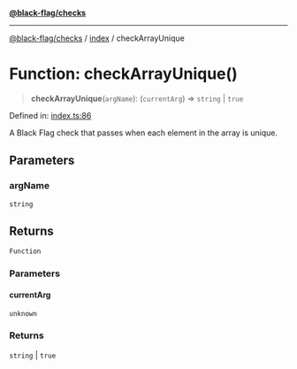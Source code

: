 [**@black-flag/checks**](../../README.md)

***

[@black-flag/checks](../../README.md) / [index](../README.md) / checkArrayUnique

# Function: checkArrayUnique()

> **checkArrayUnique**(`argName`): (`currentArg`) => `string` \| `true`

Defined in: [index.ts:86](https://github.com/Xunnamius/black-flag/blob/359cb940c512f8ac3f63e33c0f88a34c8e1d62ec/packages/checks/src/index.ts#L86)

A Black Flag check that passes when each element in the array is unique.

## Parameters

### argName

`string`

## Returns

`Function`

### Parameters

#### currentArg

`unknown`

### Returns

`string` \| `true`
